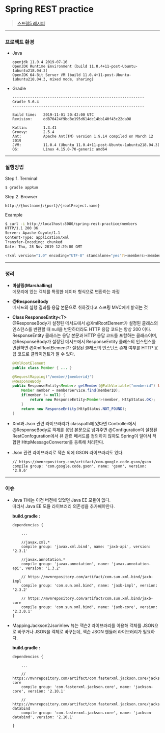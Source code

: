 # Spring REST practice  
>  [스프링5 레시피](https://book.naver.com/bookdb/book_detail.nhn?bid=13911953)  

---  
### 프로젝트 환경  
* Java  
    ```  
    openjdk 11.0.4 2019-07-16
    OpenJDK Runtime Environment (build 11.0.4+11-post-Ubuntu-1ubuntu218.04.3)
    OpenJDK 64-Bit Server VM (build 11.0.4+11-post-Ubuntu-1ubuntu218.04.3, mixed mode, sharing)  
    ```  

* Gradle  
    ```  
    ------------------------------------------------------------
    Gradle 5.6.4
    ------------------------------------------------------------

    Build time:   2019-11-01 20:42:00 UTC
    Revision:     dd870424f9bd8e195d614dc14bb140f43c22da98

    Kotlin:       1.3.41
    Groovy:       2.5.4
    Ant:          Apache Ant(TM) version 1.9.14 compiled on March 12 2019
    JVM:          11.0.4 (Ubuntu 11.0.4+11-post-Ubuntu-1ubuntu218.04.3)
    OS:           Linux 4.15.0-70-generic amd64  
    ```  

---
### 실행방법  
Step 1. Terminal  
```
$ gradle appRun
```  
Step 2. Browser
```
http://{hostname}:{port}/{rootProject.name}
```  

Example  
```bash
$ curl -i http://localhost:8080/spring-rest-practice/members
HTTP/1.1 200 OK
Server: Apache-Coyote/1.1
Content-Type: application/xml
Transfer-Encoding: chunked
Date: Thu, 28 Nov 2019 12:29:00 GMT

<?xml version="1.0" encoding="UTF-8" standalone="yes"?><members><member><email>marten@deinum.biz</email><name>Marten Deinum</name><phone>00-31-1234567890</phone></member><member><email>john@doe.com</email><name>John Doe</name><phone>1-800-800-800</phone></member><member><email>jane@doe.com</email><name>Jane Doe</name><phone>1-801-802-803</phone></member></members>
```  


---
### 정리
* __마샬링(Marshalling)__  
  메모리에 있는 객체를 특정한 데이터 형식으로 변환하는 과정  

* __@ResponseBody__  
  메서드의 실행 결과를 응답 본문으로 취하겠다고 스프링 MVC에게 밝히는 것  

* __Class ResponseEntity\<T\>__  
@ResponseBody가 설정된 메서드에서 @XmlRootElement가 설정된 클래스의 인스턴스를 반환할 때 null을 반환하더라도 HTTP 응답 코드는 항상 200 이다.  
ResponseEntity 클래스는 응답 본문과 HTTP 응답 코드를 포함하는 클래스이며, @ResponseBody가 설정된 메서드에서 ResponseEntity 클래스의 인스턴스를 반환하면 @XmlRootElement가 설정된 클래스의 인스턴스 존재 여부를 HTTP 응답 코드로 클라이언트가 알 수 있다.  

    ```java
    @XmlRootElement
    public class Member { ... }

    @RequestMapping("/member/{memberid}")
    @ResponseBody
    public ResponseEntity<Member> getMember(@PathVariable("memberid") long memberID) {
        Member member = memberService.find(memberID);
        if(member != null) {
            return new ResponseEntity<Member>(member, HttpStatus.OK);
        }
        return new ResponseEntity(HttpStatus.NOT_FOUND);
    }

    ```  
* Xml과 Json 관련 라이브러리가 classpath에 있다면 Controller에서 @ResponseBody로 객체를 응답 본문으로 넘겨주면 @Configuration이 설정된 RestConfoguration에서 뷰 관련 메서드를 정의하지 않아도 Spring이 알아서 적합한 HttpMessageConverter를 등록해 처리한다.  

* Json 관련 라이브러리로 잭슨 외에 GSON 라이브러리도 있다.  
    ```  
    // https://mvnrepository.com/artifact/com.google.code.gson/gson
    compile group: 'com.google.code.gson', name: 'gson', version: '2.8.6'  
    ```
---
### 이슈  
* Java 11에는 이전 버전에 있었던 Java EE 모듈이 없다.  
  따라서 Java EE 모듈 라이브러리 의존성을 추가해야한다.  

  __build.gradle :__  
  ```
  dependencies {

      ...

      //javax.xml.*
      compile group: 'javax.xml.bind', name: 'jaxb-api', version: '2.3.1'

      //javax.annotation.*
      compile group: 'javax.annotation', name: 'javax.annotation-api', version: '1.3.2'

      // https://mvnrepository.com/artifact/com.sun.xml.bind/jaxb-impl
      compile group: 'com.sun.xml.bind', name: 'jaxb-impl', version: '2.3.2'

      // https://mvnrepository.com/artifact/com.sun.xml.bind/jaxb-core
      compile group: 'com.sun.xml.bind', name: 'jaxb-core', version: '2.3.0.1'
  }
  ```  

* MappingJackson2JsonView 뷰는 잭슨2 라이브러리를 이용해 객체를 JSON으로 바꾸거나 JSON을 객체로 바꾸는데, 잭슨 JSON 핸들러 라이브러리가 필요하다.  

  __build.gradle :__  
  ```
  dependencies {

      ...

      // https://mvnrepository.com/artifact/com.fasterxml.jackson.core/jackson-core
      compile group: 'com.fasterxml.jackson.core', name: 'jackson-core', version: '2.10.1'

      // https://mvnrepository.com/artifact/com.fasterxml.jackson.core/jackson-databind
      compile group: 'com.fasterxml.jackson.core', name: 'jackson-databind', version: '2.10.1'

  }
  ```  

